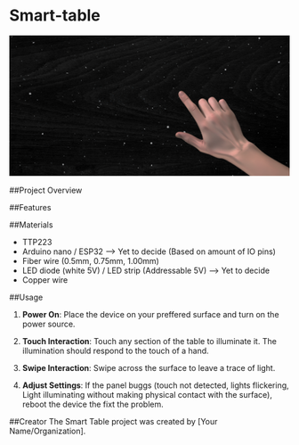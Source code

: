 # Smart-table
![overview banner](/media/projectHeader.png)

##Project Overview

##Features

##Materials
- TTP223
- Arduino nano / ESP32 --> Yet to decide (Based on amount of IO pins)
- Fiber wire (0.5mm, 0.75mm, 1.00mm)
- LED diode (white 5V) / LED strip (Addressable 5V) --> Yet to decide
- Copper wire

##Usage
1. **Power On**: Place the device on your preffered surface and turn on the power source.

2. **Touch Interaction**: Touch any section of the table to illuminate it. The illumination should respond to the touch of a hand.
   
3. **Swipe Interaction**: Swipe across the surface to leave a trace of light.

4. **Adjust Settings**: If the panel buggs (touch not detected, lights flickering, Light illuminating without making physical contact with the surface), reboot the device the fixt the problem.

##Creator
The Smart Table project was created by [Your Name/Organization].
